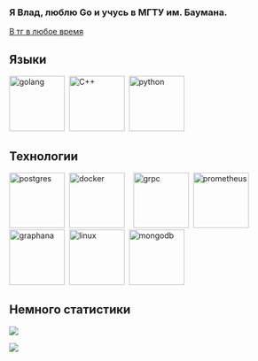 ### Я Влад, люблю Go и учусь в МГТУ им. Баумана.

[В тг в любое время](https://t.me/Vilin0)

## Языки
<img src="https://cdn.jsdelivr.net/gh/devicons/devicon@latest/icons/go/go-original-wordmark.svg" title="golang" alt="golang" width="100" height="100"/>&nbsp;
<img src="https://cdn.jsdelivr.net/gh/devicons/devicon@latest/icons/cplusplus/cplusplus-original.svg" title="C++" alt="C++" width="100" height="100"/>&nbsp;
<img src="https://cdn.jsdelivr.net/gh/devicons/devicon@latest/icons/python/python-original-wordmark.svg" title="python" alt="python" width="100" height="100"/>&nbsp; 

## Технологии
<img src="https://cdn.jsdelivr.net/gh/devicons/devicon@latest/icons/postgresql/postgresql-plain-wordmark.svg" title="postgres" alt="postgres" width="100" height="100"/>&nbsp;
<img src="https://cdn.jsdelivr.net/gh/devicons/devicon@latest/icons/docker/docker-original-wordmark.sv" title="docker" alt="docker" width="100" height="100"/>&nbsp;
<picture>
    <source srcset="https://cdn.jsdelivr.net/gh/devicons/devicon@latest/icons/grpc/grpc-original.svg"  media="(prefers-color-scheme: dark)" title="grpc" alt="grpc" width="100" height="100">&nbsp;
    <img src="https://cdn.jsdelivr.net/gh/devicons/devicon@latest/icons/grpc/grpc-plain.svg" title="grpc" alt="grpc" width="100" height="100">&nbsp;
</picture>
<img src="https://cdn.jsdelivr.net/gh/devicons/devicon@latest/icons/prometheus/prometheus-original-wordmark.svg" title="prometheus" alt="prometheus" width="100" height="100"/>&nbsp;
<img src="https://cdn.jsdelivr.net/gh/devicons/devicon@latest/icons/grafana/grafana-original-wordmark.svg" title="graphana" alt="graphana" width="100" height="100"/>&nbsp;
<img src="https://cdn.jsdelivr.net/gh/devicons/devicon@latest/icons/linux/linux-original.svg" title="linux" alt="linux" width="100" height="100"/>&nbsp;
<img src="https://cdn.jsdelivr.net/gh/devicons/devicon@latest/icons/mongodb/mongodb-plain-wordmark.svg" title="mongodb" alt="mongodb" width="100" height="100"/>&nbsp;

           
## Немного статистики
![](http://github-profile-summary-cards.vercel.app/api/cards/profile-details?username=Vilinvil&theme=default)

![](http://github-profile-summary-cards.vercel.app/api/cards/repos-per-language?username=Vilinvil&theme=default)
